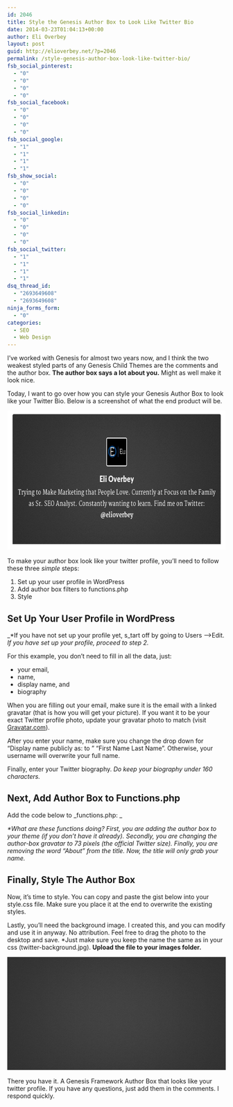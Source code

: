 ```yaml
---
id: 2046
title: Style the Genesis Author Box to Look Like Twitter Bio
date: 2014-03-23T01:04:13+00:00
author: Eli Overbey
layout: post
guid: http://elioverbey.net/?p=2046
permalink: /style-genesis-author-box-look-like-twitter-bio/
fsb_social_pinterest:
  - "0"
  - "0"
  - "0"
  - "0"
fsb_social_facebook:
  - "0"
  - "0"
  - "0"
  - "0"
fsb_social_google:
  - "1"
  - "1"
  - "1"
  - "1"
fsb_show_social:
  - "0"
  - "0"
  - "0"
  - "0"
fsb_social_linkedin:
  - "0"
  - "0"
  - "0"
  - "0"
fsb_social_twitter:
  - "1"
  - "1"
  - "1"
  - "1"
dsq_thread_id:
  - "2693649608"
  - "2693649608"
ninja_forms_form:
  - "0"
categories:
  - SEO
  - Web Design
---
```

I&#8217;ve worked with Genesis for almost two years now, and I think the two weakest styled parts of any Genesis Child Themes are the comments and the author box. **The author box says a lot about you.** Might as well make it look nice.

Today, I want to go over how you can style your Genesis Author Box to look like your Twitter Bio. Below is a screenshot of what the end product will be.

<img class="aligncenter size-full wp-image-2047" alt="Genesis Author Box" src="/images/wp-uploads/2014/03/Screen-Shot-2014-03-22-at-10.52.48-PM.png" width="699" height="320" />

To make your author box look like your twitter profile, you&#8217;ll need to follow these three _simple_ steps:

  1. Set up your user profile in WordPress
  2. Add author box filters to functions.php
  3. Style

## Set Up Your User Profile in WordPress

_*If you have not set up your profile yet, s_tart off by going to Users &#8211;>Edit. _If you have set up your profile, proceed to step 2._

For this example, you don&#8217;t need to fill in all the data, just:

  * your email,
  * name,
  * display name, and
  * biography

When you are filling out your email, make sure it is the email with a linked gravatar (that is how you will get your picture). If you want it to be your exact Twitter profile photo, update your gravatar photo to match (visit [Gravatar.com](http://gravatar.com)).

After you enter your name, make sure you change the drop down for &#8220;Display name publicly as: to &#8221; &#8220;First Name Last Name&#8221;. Otherwise, your username will overwrite your full name.

Finally, enter your Twitter biography. _Do keep your biography under 160 characters._

## Next, Add Author Box to Functions.php

Add the code below to _functions.php: _



_*What are these functions doing? First, you are adding the author box to your theme (if you don&#8217;t have it already). Secondly, you are changing the author-box gravatar to 73 pixels (the official Twitter size). Finally, you are removing the word &#8220;About&#8221; from the title. Now, the title will only grab your name._

## Finally, Style The Author Box

Now, it&#8217;s time to style. You can copy and paste the gist below into your style.css file. Make sure you place it at the end to overwrite the existing styles.

Lastly, you&#8217;ll need the background image. I created this, and you can modify and use it in anyway. No attribution. Feel free to drag the photo to the desktop and save. *Just make sure you keep the name the same as in your css (twitter-background.jpg). **Upload the file to your images folder.**

<img class="aligncenter size-full wp-image-2055" alt="twitter-background" src="/images/wp-uploads/2014/03/twitter-background.jpg" width="520" height="260" />

There you have it. A Genesis Framework Author Box that looks like your twitter profile. If you have any questions, just add them in the comments. I respond quickly.